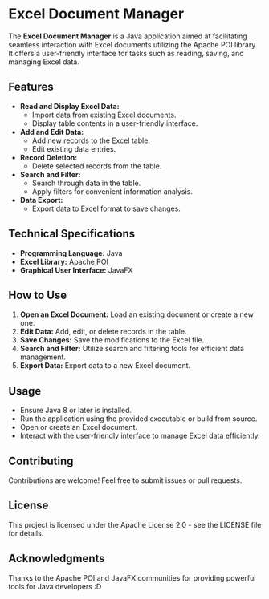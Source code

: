 # Excel Document Manager

The **Excel Document Manager** is a Java application aimed at facilitating seamless interaction with Excel documents
utilizing the Apache POI library. It offers a user-friendly interface for tasks such as reading, saving, and managing
Excel data.

## Features

* **Read and Display Excel Data:**
    * Import data from existing Excel documents.
    * Display table contents in a user-friendly interface.
* **Add and Edit Data:**
    * Add new records to the Excel table.
    * Edit existing data entries.
* **Record Deletion:**
    * Delete selected records from the table.
* **Search and Filter:**
    * Search through data in the table.
    * Apply filters for convenient information analysis.
* **Data Export:**
    * Export data to Excel format to save changes.

## Technical Specifications

* **Programming Language:** Java
* **Excel Library:** Apache POI
* **Graphical User Interface:** JavaFX

## How to Use

1. **Open an Excel Document:**
   Load an existing document or create a new one.
2. **Edit Data:**
   Add, edit, or delete records in the table.
3. **Save Changes:**
   Save the modifications to the Excel file.
4. **Search and Filter:**
   Utilize search and filtering tools for efficient data management.
5. **Export Data:**
   Export data to a new Excel document.

## Usage

* Ensure Java 8 or later is installed.
* Run the application using the provided executable or build from source.
* Open or create an Excel document.
* Interact with the user-friendly interface to manage Excel data efficiently.

## Contributing

Contributions are welcome! Feel free to submit issues or pull requests.

## License

This project is licensed under the Apache License 2.0 - see the LICENSE file for details.

## Acknowledgments

Thanks to the Apache POI and JavaFX communities for providing powerful tools for Java developers :D